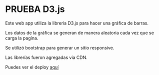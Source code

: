 # PRUEBA D3.js

Este web app utiliza la libreria D3.js para hacer una gráfica de barras.

Los datos de la gráfica se generan de manera aleatoria cada vez que se carga la pagína.

Se utilizó bootstrap para generar un sitio responsive.

Las librerías fueron agregadas via CDN.

Puedes ver el deploy [aquí](https://mohacyr-prueba-d3.netlify.app/)
